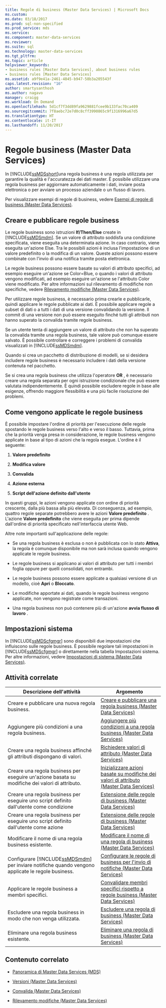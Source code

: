 ```yaml
---
title: Regole di business (Master Data Services) | Microsoft Docs
ms.custom: 
ms.date: 03/18/2017
ms.prod: sql-non-specified
ms.prod_service: mds
ms.service: 
ms.component: master-data-services
ms.reviewer: 
ms.suite: sql
ms.technology: master-data-services
ms.tgt_pltfrm: 
ms.topic: article
helpviewer_keywords:
- business rules [Master Data Services], about business rules
- business rules [Master Data Services]
ms.assetid: a9f9e41a-2461-4845-b947-58b3a205543f
caps.latest.revision: "16"
author: smartysanthosh
ms.author: nagavo
manager: craigg
ms.workload: On Demand
ms.openlocfilehash: 5d1cf7f3dd89fa9629881fcee9b133fac70ca409
ms.sourcegitcommit: 7f8aebc72e7d0c8cff3990865c9f1316996a67d5
ms.translationtype: HT
ms.contentlocale: it-IT
ms.lasthandoff: 11/20/2017
---
```

# <a name="business-rules-master-data-services"></a>Regole business (Master Data Services)
  In [!INCLUDE[ssMDSshort](../includes/ssmdsshort-md.md)]una regola business è una regola utilizzata per garantire la qualità e l'accuratezza dei dati master. È possibile utilizzare una regola business per aggiornare automaticamente i dati, inviare posta elettronica o per avviare un processo aziendale o un flusso di lavoro.  
  
 Per visualizzare esempi di regole di business, vedere [Esempi di regole di business &#40;Master Data Services&#41;](../master-data-services/business-rule-examples-master-data-services.md).  
  
## <a name="create-and-publish-business-rules"></a>Creare e pubblicare regole business  
 Le regole business sono istruzioni **If/Then/Else** create in [!INCLUDE[ssMDSmdm](../includes/ssmdsmdm-md.md)]. Se un valore di attributo soddisfa una condizione specificata, viene eseguita una determinata azione. In caso contrario, viene eseguita un'azione Else. Tra le possibili azioni è inclusa l'impostazione di un valore predefinito o la modifica di un valore. Queste azioni possono essere combinate con l'invio di una notifica tramite posta elettronica.  
  
 Le regole business possono essere basate su valori di attributo specifici, ad esempio eseguire un'azione se Color=Blue, o quando i valori di attributo vengono modificati, ad esempio eseguire un'azione se l'attributo Color viene modificato. Per altre informazioni sul rilevamento di modifiche non specifiche, vedere [Rilevamento modifiche &#40;Master Data Services&#41;](../master-data-services/change-tracking-master-data-services.md).  
  
 Per utilizzare regole business, è necessario prima crearle e pubblicarle, quindi applicare le regole pubblicate ai dati. È possibile applicare regole a subset di dati o a tutti i dati di una versione convalidando la versione. Il commit di una versione non può essere eseguito finché tutti gli attributi non hanno superato la convalida tramite regole business.  
  
 Se un utente tenta di aggiungere un valore di attributo che non ha superato la convalida tramite una regola business, tale valore può comunque essere salvato. È possibile controllare e correggere i problemi di convalida visualizzati in [!INCLUDE[ssMDSmdm](../includes/ssmdsmdm-md.md)].  
  
 Quando si crea un pacchetto di distribuzione di modelli, se si desidera includere regole business è necessario includere i dati della versione contenuta nel pacchetto.  
  
 Se si crea una regola business che utilizza l'operatore **OR** , è necessario creare una regola separata per ogni istruzione condizionale che può essere valutata indipendentemente. È quindi possibile escludere regole in base alle esigenze, offrendo maggiore flessibilità e una più facile risoluzione dei problemi.  
  
## <a name="how-business-rules-are-applied"></a>Come vengono applicate le regole business  
 È possibile impostare l'ordine di priorità per l'esecuzione delle regole spostando le regole business verso l'alto e verso il basso. Tuttavia, prima che la priorità venga presa in considerazione, le regole business vengono applicate in base al tipo di azioni che la regola esegue. L'ordine è il seguente:  
  
1.  **Valore predefinito**  
  
2.  **Modifica valore**  
  
3.  **Convalida**  
  
4.  **Azione esterna**  
  
5.  **Script dell'azione definito dall'utente**  
  
 In questi gruppi, le azioni vengono applicate con ordine di priorità crescente, dalla più bassa alla più elevata. Di conseguenza, ad esempio, quattro regole separate potrebbero avere le azioni **Valore predefinito** . L'azione **Valore predefinito** che viene eseguita per prima dipende dall'ordine di priorità specificato nell'interfaccia utente Web.  
  
 Altre note importanti sull'applicazione delle regole:  
  
-   Se una regola business è esclusa o non è pubblicata con lo stato **Attiva**, la regola è comunque disponibile ma non sarà inclusa quando vengono applicate le regole business.  
  
-   Le regole business si applicano ai valori di attributo per tutti i membri foglia oppure per quelli consolidati, non entrambi.  
  
-   Le regole business possono essere applicate a qualsiasi versione di un modello, cioè **Apri** o **Bloccato**.  
  
-   Le modifiche apportate ai dati, quando le regole business vengono applicate, non vengono registrate come transazioni.  
  
-   Una regola business non può contenere più di un'azione **avvia flusso di lavoro** .  
  
## <a name="system-settings"></a>Impostazioni sistema  
 In [!INCLUDE[ssMDScfgmgr](../includes/ssmdscfgmgr-md.md)] sono disponibili due impostazioni che influiscono sulle regole business. È possibile regolare tali impostazioni in [!INCLUDE[ssMDScfgmgr](../includes/ssmdscfgmgr-md.md)] o direttamente nella tabella Impostazioni sistema. Per altre informazioni, vedere [Impostazioni di sistema &#40;Master Data Services&#41;](../master-data-services/system-settings-master-data-services.md).  
  
## <a name="related-tasks"></a>Attività correlate  
  
|Descrizione dell'attività|Argomento|  
|----------------------|-----------|  
|Creare e pubblicare una nuova regola business.|[Creare e pubblicare una regola business &#40;Master Data Services&#41;](../master-data-services/create-and-publish-a-business-rule-master-data-services.md)|  
|Aggiungere più condizioni a una regola business.|[Aggiungere più condizioni a una regola business &#40;Master Data Services&#41;](../master-data-services/add-multiple-conditions-to-a-business-rule-master-data-services.md)|  
|Creare una regola business affinché gli attributi dispongano di valori.|[Richiedere valori di attributo &#40;Master Data Services&#41;](../master-data-services/require-attribute-values-master-data-services.md)|  
|Creare una regola business per eseguire un'azione basata su modifiche dei valori di attributo.|[Inizializzare azioni basate su modifiche dei valori di attributo &#40;Master Data Services&#41;](../master-data-services/initiate-actions-based-on-attribute-value-changes-master-data-services.md)|  
|Creare una regola business per eseguire uno script definito dall'utente come condizione|[Estensione delle regole di business &#40;Master Data Services&#41;](../master-data-services/business-rules-extension-master-data-services.md)|  
|Creare una regola business per eseguire uno script definito dall'utente come azione|[Estensione delle regole di business &#40;Master Data Services&#41;](../master-data-services/business-rules-extension-master-data-services.md)|  
|Modificare il nome di una regola business esistente.|[Modificare il nome di una regola di business &#40;Master Data Services&#41;](../master-data-services/change-a-business-rule-name-master-data-services.md)|  
|Configurare [!INCLUDE[ssMDSmdm](../includes/ssmdsmdm-md.md)] per inviare notifiche quando vengono applicate le regole business.|[Configurare le regole di business per l'invio di notifiche &#40;Master Data Services&#41;](../master-data-services/configure-business-rules-to-send-notifications-master-data-services.md)|  
|Applicare le regole business a membri specifici.|[Convalidare membri specifici rispetto a regole business &#40;Master Data Services&#41;](../master-data-services/validate-specific-members-against-business-rules-master-data-services.md)|  
|Escludere una regola business in modo che non venga utilizzata.|[Escludere una regola di business &#40;Master Data Services&#41;](../master-data-services/exclude-a-business-rule-master-data-services.md)|  
|Eliminare una regola business esistente.|[Eliminare una regola di business &#40;Master Data Services&#41;](../master-data-services/delete-a-business-rule-master-data-services.md)|  
  
## <a name="related-content"></a>Contenuto correlato  
  
-   [Panoramica di Master Data Services (MDS)](../master-data-services/master-data-services-overview-mds.md)  
  
-   [Versioni &#40;Master Data Services&#41;](../master-data-services/versions-master-data-services.md)  
  
-   [Convalida &#40;Master Data Services&#41;](../master-data-services/validation-master-data-services.md)  
  
-   [Rilevamento modifiche &#40;Master Data Services&#41;](../master-data-services/change-tracking-master-data-services.md)  
  
  
